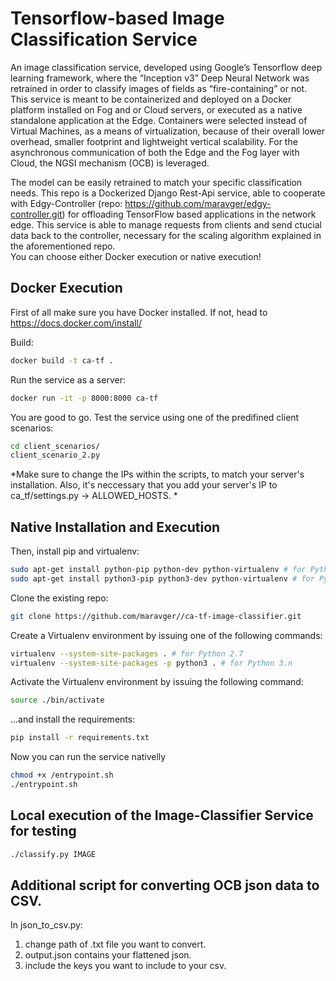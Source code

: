 # Tensorflow-based Image Classification Service

An image classification service, developed using Google’s Tensorflow deep learning framework, where the “Inception v3” Deep Neural Network was retrained in order to classify images of fields as “fire-containing” or not. This service is meant to be containerized and deployed on a Docker platform installed on Fog and or Cloud servers, or executed as a native standalone application at the Edge. Containers were selected instead of Virtual Machines, as a means of virtualization, because of their overall lower overhead, smaller footprint and lightweight vertical scalability. For the asynchronous communication of both the Edge and the Fog layer with Cloud, the NGSI mechanism (OCB) is leveraged.

The model can be easily retrained to match your specific classification needs.
This repo is a Dockerized Django Rest-Api service, able to cooperate with Edgy-Controller (repo: https://github.com/maravger/edgy-controller.git) for offloading TensorFlow based applications in the network edge. This service is able to manage requests from clients and send ctucial data back to the controller, necessary for the scaling algorithm explained in the aforementioned repo.     
You can choose either Docker execution or native execution! 

## Docker Execution
First of all make sure you have Docker installed. If not, head to https://docs.docker.com/install/

Build:
```bash
docker build -t ca-tf .
```

Run the service as a server:
```bash
docker run -it -p 8000:8000 ca-tf
```

You are good to go. Test the service using one of the predifined client scenarios:
```bash
cd client_scenarios/
client_scenario_2.py
```

*Make sure to change the IPs within the scripts, to match your server's installation.
Also, it's neccessary that you add your server's IP to ca_tf/settings.py -> ALLOWED_HOSTS.
*

## Native Installation and Execution

Then, install pip and virtualenv:
```bash
sudo apt-get install python-pip python-dev python-virtualenv # for Python 2.7
sudo apt-get install python3-pip python3-dev python-virtualenv # for Python 3.n
```

Clone the existing repo:
```bash
git clone https://github.com/maravger//ca-tf-image-classifier.git
```

Create a Virtualenv environment by issuing one of the following commands:
```bash
virtualenv --system-site-packages . # for Python 2.7
virtualenv --system-site-packages -p python3 . # for Python 3.n
```
Activate the Virtualenv environment by issuing the following command:
```bash
source ./bin/activate
```
...and install the requirements:
```bash
pip install -r requirements.txt
```

Now you can run the service nativelly
```bash
chmod +x /entrypoint.sh
./entrypoint.sh
```



## Local execution of the Image-Classifier Service for testing
```bash
./classify.py IMAGE
```

## Additional script for converting OCB json data to CSV.
In json_to_csv.py:
1. change path of .txt file you want to convert. 
2. output.json contains your flattened json.
3. include the keys you want to include to your csv. 


